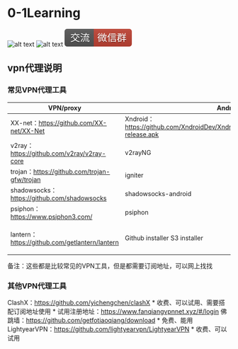 # 0-1Learning

![alt text](../static/common/svg/luoxiaosheng.svg "公众号")
![alt text](../static/common/svg/luoxiaosheng_learning.svg "学习")
![alt text](../static/common/svg/luoxiaosheng_wechat.svg "微信")


## vpn代理说明

### 常见VPN代理工具
|VPN/proxy|	Android|	iOS|	Win|	Mac|	Linux|
|---|---|---|---|---|---|
|XX-net：https://github.com/XX-net/XX-Net|	Xndroid：https://github.com/XndroidDev/Xndroid/releases/download/1.3.2/app-release.apk|		|XX-Net| XX-Net：https://github.com/XX-net/XX-Net/releases/download/4.5.2/XX-Net-general-4.5.2.7z |	XX-Net|
|v2ray：https://github.com/v2ray/v2ray-core|	v2rayNG| shadowrocket：https://lueyingpro.github.io/shadowrocket/index.html |	v2rayN| V2rayU：https://github.com/yanue/V2rayU/releases/download/2.3.1/V2rayU.dmg ||
|trojan：https://github.com/trojan-gfw/trojan|	igniter| shadowrocket：https://lueyingpro.github.io/shadowrocket/index.html |	v2rayN|||
|shadowsocks：https://github.com/shadowsocks|	shadowsocks-android|	Big Boss|	shadowsocks-windows|	ShadowsocksX-NG	Shadowsocks-Qt5||
|psiphon：https://www.psiphon3.com/|	psiphon|		|psiphon|		||
|lantern：https://github.com/getlantern/lantern|	Github installer S3 installer|		|Github installer S3 installer|	Github installer S3 installer|	32bit installer 64bit installer|

备注：这些都是比较常见的VPN工具，但是都需要订阅地址，可以网上找找

### 其他VPN代理工具
ClashX：https://github.com/yichengchen/clashX
    * 收费、可以试用、需要搭配订阅地址使用
    * 试用注册地址：https://www.fanqiangvpnnet.xyz/#/login
佛跳墙：https://github.com/getfotiaoqiang/download
    * 免费、能用
LightyearVPN：https://github.com/lightyearvpn/LightyearVPN
    * 收费、可以试用


